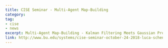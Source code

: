 ```yaml
---
title: CISE Seminar - Multi-Agent Map-Building
category:
tag:
- cise
- news
excerpt: Multi-Agent Map-Building - Kalman Filtering Meets Gaussian Processes, presented by Luca Schenato from the University of Padova  
link: http://www.bu.edu/systems/cise-seminar-october-24-2018-luca-schenato-university-of-padova/
---
```

